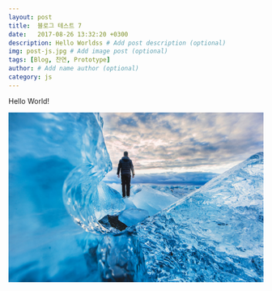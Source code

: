 ```yaml
---
layout: post
title:  블로그 테스트 7
date:   2017-08-26 13:32:20 +0300
description: Hello Worldss # Add post description (optional)
img: post-js.jpg # Add image post (optional)
tags: [Blog, 찬연, Prototype]
author: # Add name author (optional)
category: js
---
```

Hello World!

<img src="/assets/img/post-1.jpg">